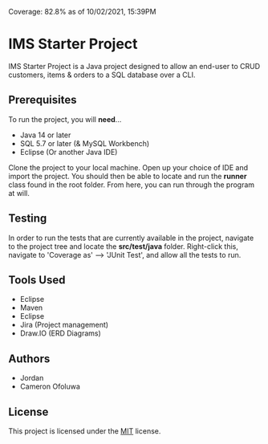 Coverage: 82.8% as of 10/02/2021, 15:39PM
# IMS Starter Project
IMS Starter Project is a Java project designed to allow an end-user to CRUD customers, items & orders to a SQL database over a CLI.

## Prerequisites

To run the project, you will __need__...


* Java 14 or later
* SQL 5.7 or later (& MySQL Workbench)
* Eclipse (Or another Java IDE)

Clone the project to your local machine. Open up your choice of IDE and import the project. You should then be able to locate and run the __runner__ class found in the root folder. From here, you can run through the program at will.

## Testing
In order to run the tests that are currently available in the project, navigate to the project tree and locate the __src/test/java__ folder. Right-click this, navigate to 'Coverage as' --> 'JUnit Test', and allow all the tests to run.

## Tools Used
* Eclipse
* Maven
* Eclipse
* Jira (Project management)
* Draw.IO (ERD Diagrams)
## Authors
* Jordan
* Cameron Ofoluwa 

## License
This project is licensed under the [MIT](https://choosealicense.com/licenses/mit/) license.
